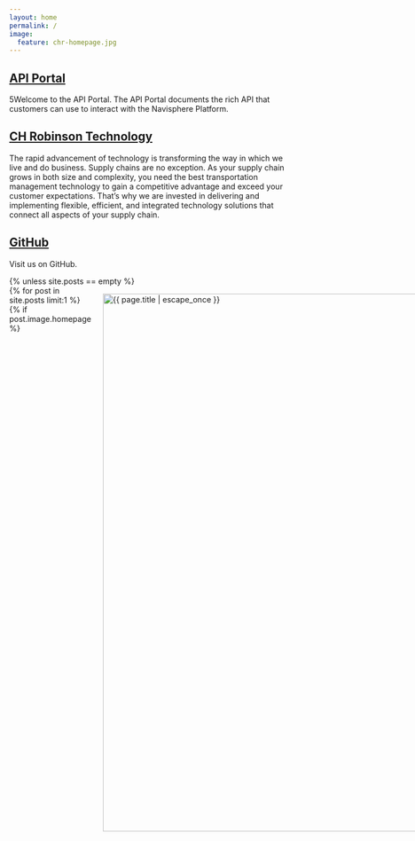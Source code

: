 ```yaml
---
layout: home
permalink: /
image:
  feature: chr-homepage.jpg
---
```


<div class="tiles">

<div class="tile is-4">
  <h2 class="post-title"><a href="https://developer.chrobinson.com/">API Portal</a></h2>
  <p class="post-excerpt">5Welcome to the API Portal.  The API Portal documents the rich API that customers can use to interact with the Navisphere Platform.</p>
</div><!-- /.tile -->

<div class="tile is-4">
  <h2 class="post-title"><a href="https://www.chrobinson.com/en-us/about-us/technology/">CH Robinson Technology</a></h2>
  <p class="post-excerpt">The rapid advancement of technology is transforming the way in which we live and do business. Supply chains are no exception. As your supply chain grows in both size and complexity, you need the best transportation management technology to gain a competitive advantage and exceed your customer expectations. That’s why we are invested in delivering and implementing flexible, efficient, and integrated technology solutions that connect all aspects of your supply chain.</p>
</div><!-- /.tile -->

<div class="tile is-4">
  <h2 class="post-title"><a href="https://ch-robinson.github.com/">GitHub</a></h2>
  <p class="post-excerpt">Visit us on GitHub.</p>
</div><!-- /.tile -->

<div class="tile is-4">
{% unless site.posts == empty %}
    <div class="row t30 b20 homepage">
        <div class="small-12 columns">
            {% for post in site.posts limit:1 %}
            {% if post.image.homepage %}
            <p>
                <a href="{{ site.url }}{{ site.baseurl }}{{ post.url }}" title="{{ post.title | escape_once }}"><img width="970" src="{{ site.urlimg }}{{ post.image.homepage }}" alt="{{ page.title | escape_once }}"></a>
            </p>

            {% if post.image.caption_url and post.image.caption %}
            <p class="text-right caption">
                <a href="{{ post.image.caption_url }}">{{ post.image.caption }}</a>
            </p>
            {% endif %}
            {% else post.image.homepage == NULL %}
            <h2>Latest Blog</h2>
            {% endif %}
            {% endfor %}
        </div><!-- /.small-12.columns -->
    </div><!-- /.row -->


    <div class="row">
        <div class="medium-6 columns">
            {% for post in site.posts limit:1 %}
            <h2><a href="{{ site.url }}{{ site.baseurl }}{{ post.url }}">{{ post.title }}</a></h2>
            {% if post.subheadline %}<p class="subheadline">{{ post.subheadline }}</p>{% endif %}
            <p>
                {% if post.meta_description %}{{ post.meta_description | strip_html | escape }}{% else post.excerpt %}{{ post.excerpt | strip_html | escape }}{% endif %}
                <a href="{{ site.url }}{{ site.baseurl }}{{ post.url }}" title="Read {{ post.title | escape_once }}"><strong>{{ site.data.language.read_more }}</strong></a>
            </p>
            {% endfor %}
        </div><!-- /.medium-5.columns -->


         <div class="medium-6 columns">
            <p><strong>{{ site.data.language.more_articles }}</strong></p>
            {% include list-posts entries='3' offset='1' %}
        </div><!-- /.medium-7.columns -->
    </div><!-- /.row -->
{% endunless %}
</div><!-- /.tile -->

</div><!-- /.tiles -->

